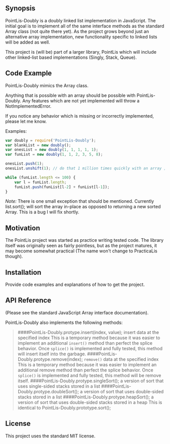 ## Synopsis

PointLis-Doubly is a doubly linked list implementation in JavaScript. The initial goal is to implement all of the same interface methods as the standard Array class (not quite there yet). As the project grows beyond just an alternative array implementation, new functionality specific to linked lists will be added as well.

This project is (will be) part of a larger library, PointLis which will include other linked-list based implementations (Singly, Stack, Queue).

## Code Example

PointLis-Doubly mimics the Array class. 

Anything that is possible with an array should be possible with PointLis-Doubly. Any features which are not yet implemented will throw a NotImplementedError.

If you notice any behavior which is missing or incorrectly implemented, please let me know.

Examples:
```javascript
var doubly = require('PointLis-Doubly');
var blankList = new doubly();
var onesList = new doubly(1, 1, 1, 1, 1);
var funList = new doubly(1, 1, 2, 3, 5, 8);

onesList.push(1);
onesList.unshift(1); // do that 1 million times quickly with an array ;-)

while (funList.length <= 100) {
    var l = funList.length;
    funList.push(funList[l-2] + funList[l-1]);
}
```

*Note:* There is one small exception that should be mentioned. Currently list.sort(); will sort the array in-place as opposed to returning a new sorted Array. This is a bug I will fix shortly.

## Motivation

The PointLis project was started as practice writing tested code. The library itself was originally seen as fairly pointless, but as the project matures, it may become somewhat practical (The name won't change to PracticaLis though).

## Installation

Provide code examples and explanations of how to get the project.

## API Reference

(Please see the standard JavaScript Array interface documentation).

PointLis-Doubly also implements the following methods:

>####PointLis-Doubly.protype.insert(index, value);
insert data at the specified index
This is a temporary method because it was easier to implement an additional `insert()` method than perfect the splice behavior. Once `splice()` is implemented and fully tested, this method will insert itself into the garbage.
>####PointLis-Doubly.protype.remove(index);
`remove()` data at the specified index
This is a temporary method because it was easier to implement an additional remove method than perfect the splice behavior. Once `splice()` is implemented and fully tested, this method will be remove itself.
>####PointLis-Doubly.protype.singleSort();
a version of sort that uses single-sided stacks stored in a list
>####PointLis-Doubly.protype.doubleSort();
a version of sort that uses double-sided stacks stored in a list
>####PointLis-Doubly.protype.heapSort();
a version of sort that uses double-sided stacks stored in a heap
This is identical to PointLis-Doubly.prototype.sort();

## License

This project uses the standard MIT license.
